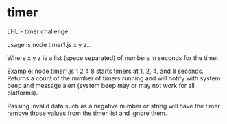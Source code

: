 # timer
LHL - timer challenge

usage is
node timer1.js x y z...

Where x y z is a list (spece separated) of numbers in seconds for the timer.

Example:
node timer1.js 1 2 4 8
starts timers at 1, 2, 4, and 8 seconds.  
Returns a count of the number of timers running and will notify with system beep and message alert (system beep may or may not work for all platforms).

Passing invalid data such as a negative number or string will have the timer remove those values from the timer list and ignore them.
